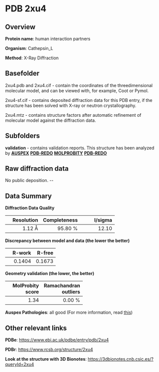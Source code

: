 # PDB 2xu4

## Overview

**Protein name**: human interaction partners

**Organism**: Cathepsin_L

**Method**: X-Ray Diffraction

## Basefolder

2xu4.pdb and 2xu4.cif - contain the coordinates of the threedimensional molecular model, and can be viewed with, for example, Coot or Pymol.

2xu4-sf.cif - contains deposited diffraction data for this PDB entry, if the structure has been solved with X-ray or neutron crystallography.

2xu4.mtz - contains structure factors after automatic refinement of molecular model against the diffraction data.

## Subfolders





**validation** - contains validation reports. This structure has been analyzed by [**AUSPEX**](https://github.com/thorn-lab/coronavirus_structural_task_force/tree/master/pdb/human_interaction_partners/Cathepsin_L/2xu4/validation/auspex) [**PDB-REDO**](https://github.com/thorn-lab/coronavirus_structural_task_force/tree/master/pdb/human_interaction_partners/Cathepsin_L/2xu4/validation/pdb-redo) [**MOLPROBITY**](https://github.com/thorn-lab/coronavirus_structural_task_force/tree/master/pdb/human_interaction_partners/Cathepsin_L/2xu4/validation/molprobity) [**PDB-REDO**](https://github.com/thorn-lab/coronavirus_structural_task_force/blob/master/pdb/human_interaction_partners/Cathepsin_L/2xu4/validation/Xtriage_output.log) 

## Raw diffraction data

No public deposition. --<br> 

## Data Summary
**Diffraction Data Quality**

|   | Resolution | Completeness| I/sigma |
|---|-------------:|----------------:|--------------:|
|   |1.12 Å|95.80 %|<img width=50/>12.10|

**Discrepancy between model and data (the lower the better)**

|   | **R-work**| **R-free**   
|---|-------------:|----------------:|           
||  0.1404|  0.1673|

**Geometry validation (the lower, the better)**

|   |**MolProbity<br>score**| **Ramachandran<br>outliers** 
|---|-------------:|----------------:|
||  1.34|  0.00 %|

**Auspex Pathologies**: all good (For more information, read [this](https://github.com/thorn-lab/coronavirus_structural_task_force/blob/master/pdb/human_interaction_partners/Cathepsin_L/2xu4/validation/auspex/2xu4_auspex_comments.txt))

 



## Other relevant links 
**PDBe**:  https://www.ebi.ac.uk/pdbe/entry/pdb/2xu4
 
**PDBr**: https://www.rcsb.org/structure/2xu4 

**Look at the structure with 3D Bionotes**: https://3dbionotes.cnb.csic.es/?queryId=2xu4

